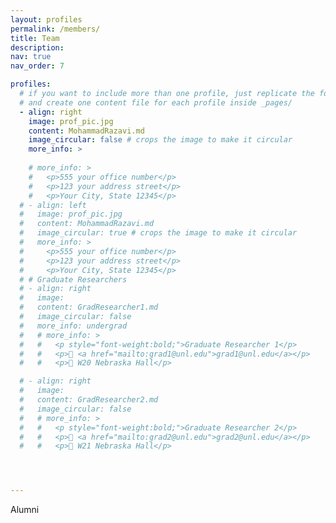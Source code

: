 ```yaml
---
layout: profiles
permalink: /members/
title: Team
description: 
nav: true
nav_order: 7

profiles:
  # if you want to include more than one profile, just replicate the following block
  # and create one content file for each profile inside _pages/
  - align: right
    image: prof_pic.jpg
    content: MohammadRazavi.md
    image_circular: false # crops the image to make it circular
    more_info: >
    
    # more_info: >
    #   <p>555 your office number</p>
    #   <p>123 your address street</p>
    #   <p>Your City, State 12345</p>
  # - align: left
  #   image: prof_pic.jpg
  #   content: MohammadRazavi.md
  #   image_circular: true # crops the image to make it circular
  #   more_info: >
  #     <p>555 your office number</p>
  #     <p>123 your address street</p>
  #     <p>Your City, State 12345</p>
  # # Graduate Researchers
  # - align: right
  #   image: 
  #   content: GradResearcher1.md
  #   image_circular: false
  #   more_info: undergrad
  #   # more_info: >
  #   #   <p style="font-weight:bold;">Graduate Researcher 1</p>
  #   #   <p>📧 <a href="mailto:grad1@unl.edu">grad1@unl.edu</a></p>
  #   #   <p>📍 W20 Nebraska Hall</p>

  # - align: right
  #   image: 
  #   content: GradResearcher2.md
  #   image_circular: false
  #   # more_info: >
  #   #   <p style="font-weight:bold;">Graduate Researcher 2</p>
  #   #   <p>📧 <a href="mailto:grad2@unl.edu">grad2@unl.edu</a></p>
  #   #   <p>📍 W21 Nebraska Hall</p>




---
```


Alumni
<!-- ---
layout: profiles
permalink: /members/
title: Team
description: 
nav: true
nav_order: 7

profiles:
  # Faculty Profile
  - align: center
    image: prof_pic.jpg
    content: MohammadRazavi.md
    image_circular: true
    more_info: >
      <p style="text-align:center; font-weight:bold;">Dr. Mohammad Razavi</p>
      <p style="text-align:center;">📧 <a href="mailto:mrazavi2@unl.edu">mrazavi2@unl.edu</a></p>
      <p style="text-align:center;">📍 W17 Nebraska Hall</p>
--- -->